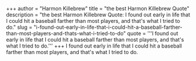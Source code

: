+++
author = "Harmon Killebrew"
title = "the best Harmon Killebrew Quote"
description = "the best Harmon Killebrew Quote: I found out early in life that I could hit a baseball farther than most players, and that's what I tried to do."
slug = "i-found-out-early-in-life-that-i-could-hit-a-baseball-farther-than-most-players-and-thats-what-i-tried-to-do"
quote = '''I found out early in life that I could hit a baseball farther than most players, and that's what I tried to do.'''
+++
I found out early in life that I could hit a baseball farther than most players, and that's what I tried to do.

